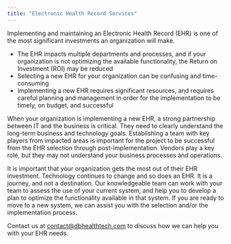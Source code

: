```yaml
---
title: "Electronic Health Record Services"
---
```


<p>Implementing and maintaining an Electronic Health Record (EHR) is one of the most significant investments an organization will make.</p>
<ul>
<li>The EHR impacts multiple departments and processes, and if your organization is not optimizing the available functionality, the Return on Investment (ROI) may be reduced</li>
<li>Selecting a new EHR for your organization can be confusing and time-consuming</li>
<li>Implementing a new EHR requires significant resources, and requires careful planning and management in order for the implementation to be timely, on budget, and successful</li>
</ul>
<p>When your organization is implementing a new EHR, a strong partnership between IT and the business is critical. They need to clearly understand the long-term business and technology goals. Establishing a team with key players from impacted areas is important for the project to be successful from the EHR selection through post-implementation. Vendors play a key role, but they may not understand your business processes and operations.</p>
<p>It is important that your organization gets the most out of their EHR investment. Technology continues to change and so does an EHR.  It is a journey, and not a destination. Our knowledgeable team can work with your team to assess the use of your current system, and help you to develop a plan to optimize the functionality available in that system. If you are ready to move to a new system, we can assist you with the selection and/or the implementation process. </p>

Contact us at <contact@dbhealthtech.com> to discuss how we can help you with your EHR needs.
